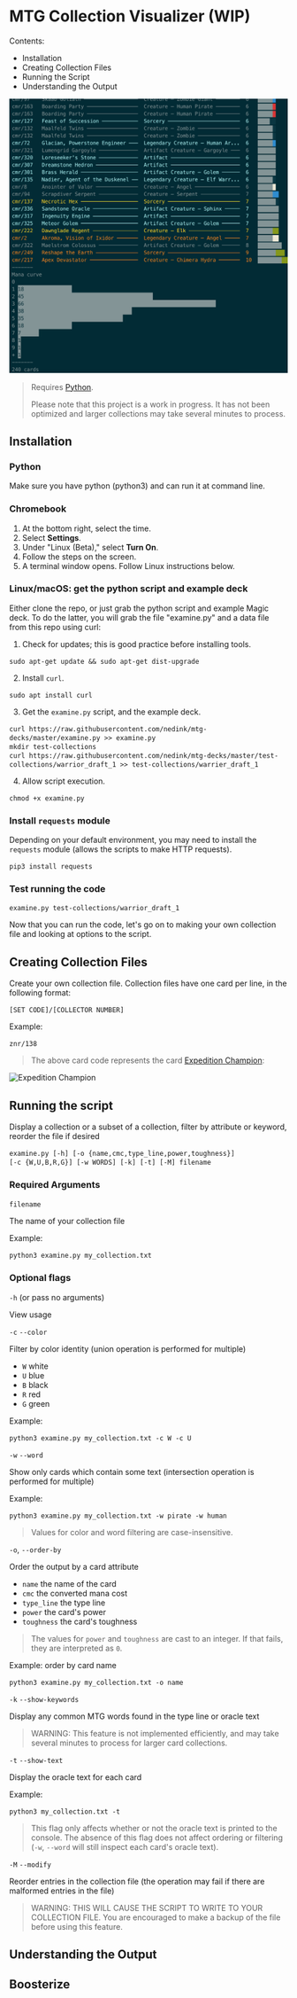 # MTG Collection Visualizer (WIP)

Contents:

- Installation
- Creating Collection Files
- Running the Script
- Understanding the Output

![screenshot](./screenshot.png)

> Requires [Python](https://www.python.org/downloads/). 
>
> Please note that this project is a work in progress. It has not been optimized and larger collections may take several minutes to process.

## Installation

### Python
Make sure you have python (python3) and can run it at command line.

### Chromebook

1. At the bottom right, select the time.
2. Select __Settings__.
3. Under "Linux (Beta)," select __Turn On__.
4. Follow the steps on the screen.
5. A terminal window opens. Follow Linux instructions below.

### Linux/macOS: get the python script and example deck 

Either clone the repo, or just grab the python script and example Magic deck. To do the latter, you 
will grab the file "examine.py" and a data file from this repo using curl:

1. Check for updates; this is good practice before installing tools.

```
sudo apt-get update && sudo apt-get dist-upgrade
```

2. Install `curl`.

```
sudo apt install curl
```

3. Get the `examine.py` script, and the example deck.

```
curl https://raw.githubusercontent.com/nedink/mtg-decks/master/examine.py >> examine.py
mkdir test-collections
curl https://raw.githubusercontent.com/nedink/mtg-decks/master/test-collections/warrior_draft_1 >> test-collections/warrier_draft_1
```

4. Allow script execution.

```
chmod +x examine.py
```

### Install `requests` module

Depending on your default environment, you may need to install the `requests` module (allows the scripts to make HTTP requests).

```
pip3 install requests
```

### Test running the code

```
examine.py test-collections/warrior_draft_1
```

Now that you can run the code, let's go on to making your own collection file and looking at options to the script.

## Creating Collection Files

Create your own collection file. 
Collection files have one card per line, in the following format:

```
[SET CODE]/[COLLECTOR NUMBER]
```

Example: 

```
znr/138
```

> The above card code represents the card [Expedition Champion](https://scryfall.com/card/znr/138/expedition-champion?utm_source=api):

![Expedition Champion](https://c1.scryfall.com/file/scryfall-cards/small/front/3/0/30084dc1-f501-4b7c-972d-1a3b9137083a.jpg?1604196963)

## Running the script

Display a collection or a subset of a collection, filter by attribute or keyword, reorder the file if desired

```
examine.py [-h] [-o {name,cmc,type_line,power,toughness}]
[-c {W,U,B,R,G}] [-w WORDS] [-k] [-t] [-M] filename
```

### Required Arguments

`filename` 

The name of your collection file

Example:

```
python3 examine.py my_collection.txt
```

### Optional flags

`-h` (or pass no arguments)

View usage

`-c` `--color`

Filter by color identity (union operation is performed for multiple)

- `W` white
- `U` blue
- `B` black
- `R` red
- `G` green

Example: 

```
python3 examine.py my_collection.txt -c W -c U
```

`-w` `--word`

Show only cards which contain some text (intersection operation is performed for multiple)

Example:

```
python3 examine.py my_collection.txt -w pirate -w human
```

> Values for color and word filtering are case-insensitive.

`-o`, `--order-by` 

Order the output by a card attribute

- `name` the name of the card
- `cmc` the converted mana cost
- `type_line` the type line
- `power` the card's power
- `toughness` the card's toughness

> The values for `power` and `toughness` are cast to an integer. If that fails, they are interpreted as `0`.

Example: order by card name

```
python3 examine.py my_collection.txt -o name
```

`-k` `--show-keywords`

Display any common MTG words found in the type line or oracle text

> WARNING: This feature is not implemented efficiently, and may take several minutes to process for larger card collections.

`-t` `--show-text` 

Display the oracle text for each card

Example:

```
python3 my_collection.txt -t
```

> This flag only affects whether or not the oracle text is printed to the console. The absence of this flag does not affect ordering or filtering (`-w`, `--word` will still inspect each card's oracle text).

`-M` `--modify` 

Reorder entries in the collection file (the operation may fail if there are malformed entries in the file)

> WARNING: THIS WILL CAUSE THE SCRIPT TO WRITE TO YOUR COLLECTION FILE. You are encouraged to make a backup of the file before using this feature.

## Understanding the Output


## Boosterize
